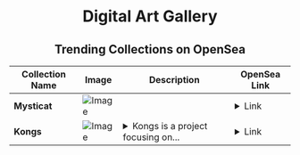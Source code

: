 <div align="center">

# Digital Art Gallery

## Trending Collections on OpenSea

| Collection Name                       | Image                                                                                     | Description                       | OpenSea Link                                                                                          |
|---------------------------------------|-------------------------------------------------------------------------------------------|-----------------------------------|--------------------------------------------------------------------------------------------------------|
| **Mysticat** | ![Image](https://i.seadn.io/s/raw/files/5413be51a978cda6789b8f4872b516e1.png?w=500&auto=format?w=200&auto=format) |  | <details><summary>Link</summary>[Mysticat](https://opensea.io/collection/mysticat-15)</details> |
| **Kongs** | ![Image](https://i.seadn.io/s/raw/files/a3495f9cb3ceb6b7f8cd05b3838dbe82.jpg?w=500&auto=format?w=200&auto=format) | <details><summary>Kongs is a project focusing on...</summary>Kongs is a project focusing on toys collections, future game collaborations & NFT collections. 2222 edition on ApeChain & 2% royalties for secondary sales. Welcome to Kongs Universe fams!</details> | <details><summary>Link</summary>[Kongs](https://opensea.io/collection/kongs-128)</details> |

</div>